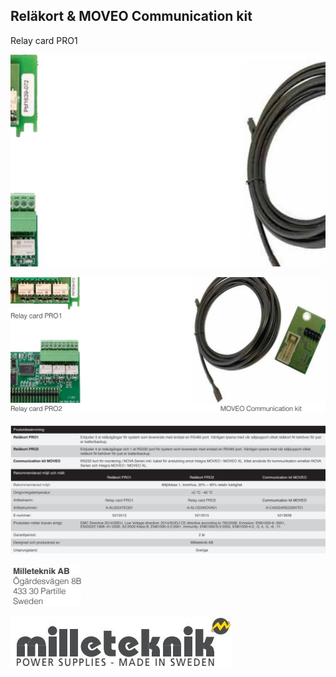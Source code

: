 ## **Reläkort & MOVEO Communication kit**

Relay card PRO1

![](images/_page_0_Picture_1.jpeg)

![](images/_page_0_Picture_2.jpeg)

![](images/_page_0_Picture_3.jpeg)

![](images/_page_0_Picture_4.jpeg)

![](images/_page_0_Picture_5.jpeg)